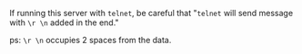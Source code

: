 If running this server with `telnet`, be careful that 
"`telnet` will send message with `\r \n` added in the end."

ps: `\r \n` occupies 2 spaces from the data.